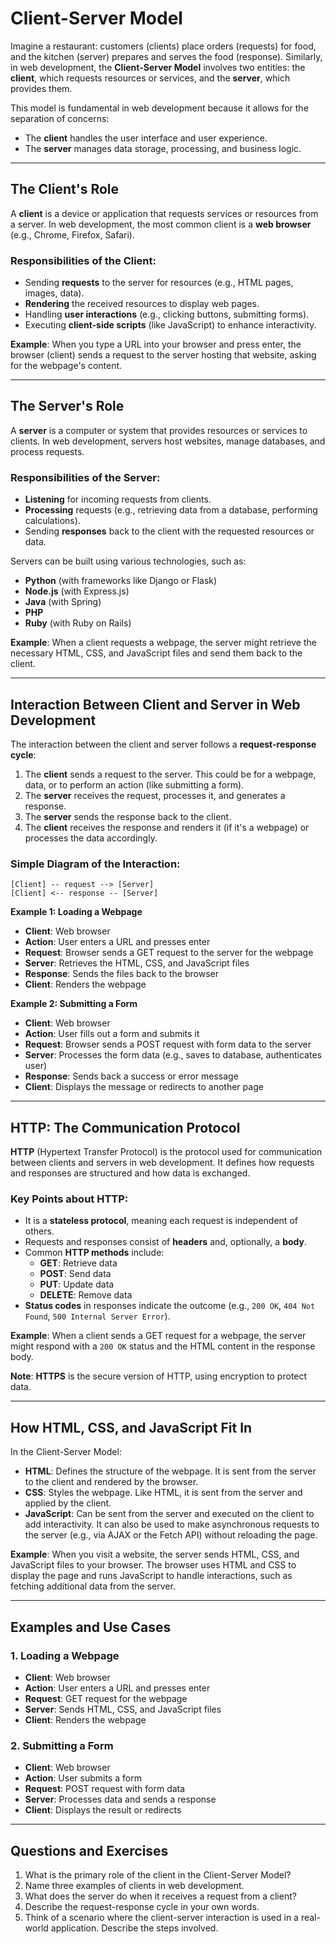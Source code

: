 # Client-Server Model

Imagine a restaurant: customers (clients) place orders (requests) for food, and the kitchen (server) prepares and serves the food (response). Similarly, in web development, the **Client-Server Model** involves two entities: the **client**, which requests resources or services, and the **server**, which provides them.

This model is fundamental in web development because it allows for the separation of concerns:

- The **client** handles the user interface and user experience.
- The **server** manages data storage, processing, and business logic.

---

## The Client's Role

A **client** is a device or application that requests services or resources from a server. In web development, the most common client is a **web browser** (e.g., Chrome, Firefox, Safari).

### Responsibilities of the Client:

- Sending **requests** to the server for resources (e.g., HTML pages, images, data).
- **Rendering** the received resources to display web pages.
- Handling **user interactions** (e.g., clicking buttons, submitting forms).
- Executing **client-side scripts** (like JavaScript) to enhance interactivity.

**Example**: When you type a URL into your browser and press enter, the browser (client) sends a request to the server hosting that website, asking for the webpage's content.

---

## The Server's Role

A **server** is a computer or system that provides resources or services to clients. In web development, servers host websites, manage databases, and process requests.

### Responsibilities of the Server:

- **Listening** for incoming requests from clients.
- **Processing** requests (e.g., retrieving data from a database, performing calculations).
- Sending **responses** back to the client with the requested resources or data.

Servers can be built using various technologies, such as:

- **Python** (with frameworks like Django or Flask)
- **Node.js** (with Express.js)
- **Java** (with Spring)
- **PHP**
- **Ruby** (with Ruby on Rails)

**Example**: When a client requests a webpage, the server might retrieve the necessary HTML, CSS, and JavaScript files and send them back to the client.

---

## Interaction Between Client and Server in Web Development

The interaction between the client and server follows a **request-response cycle**:

1. The **client** sends a request to the server. This could be for a webpage, data, or to perform an action (like submitting a form).
2. The **server** receives the request, processes it, and generates a response.
3. The **server** sends the response back to the client.
4. The **client** receives the response and renders it (if it's a webpage) or processes the data accordingly.

### Simple Diagram of the Interaction:

```
[Client] -- request --> [Server]
[Client] <-- response -- [Server]
```

**Example 1: Loading a Webpage**

- **Client**: Web browser
- **Action**: User enters a URL and presses enter
- **Request**: Browser sends a GET request to the server for the webpage
- **Server**: Retrieves the HTML, CSS, and JavaScript files
- **Response**: Sends the files back to the browser
- **Client**: Renders the webpage

**Example 2: Submitting a Form**

- **Client**: Web browser
- **Action**: User fills out a form and submits it
- **Request**: Browser sends a POST request with form data to the server
- **Server**: Processes the form data (e.g., saves to database, authenticates user)
- **Response**: Sends back a success or error message
- **Client**: Displays the message or redirects to another page

---

## HTTP: The Communication Protocol

**HTTP** (Hypertext Transfer Protocol) is the protocol used for communication between clients and servers in web development. It defines how requests and responses are structured and how data is exchanged.

### Key Points about HTTP:

- It is a **stateless protocol**, meaning each request is independent of others.
- Requests and responses consist of **headers** and, optionally, a **body**.
- Common **HTTP methods** include:
  - **GET**: Retrieve data
  - **POST**: Send data
  - **PUT**: Update data
  - **DELETE**: Remove data
- **Status codes** in responses indicate the outcome (e.g., `200 OK`, `404 Not Found`, `500 Internal Server Error`).

**Example**: When a client sends a GET request for a webpage, the server might respond with a `200 OK` status and the HTML content in the response body.

**Note**: **HTTPS** is the secure version of HTTP, using encryption to protect data.

---

## How HTML, CSS, and JavaScript Fit In

In the Client-Server Model:

- **HTML**: Defines the structure of the webpage. It is sent from the server to the client and rendered by the browser.
- **CSS**: Styles the webpage. Like HTML, it is sent from the server and applied by the client.
- **JavaScript**: Can be sent from the server and executed on the client to add interactivity. It can also be used to make asynchronous requests to the server (e.g., via AJAX or the Fetch API) without reloading the page.

**Example**: When you visit a website, the server sends HTML, CSS, and JavaScript files to your browser. The browser uses HTML and CSS to display the page and runs JavaScript to handle interactions, such as fetching additional data from the server.

---

## Examples and Use Cases

### 1. Loading a Webpage

- **Client**: Web browser
- **Action**: User enters a URL and presses enter
- **Request**: GET request for the webpage
- **Server**: Sends HTML, CSS, and JavaScript files
- **Client**: Renders the webpage

### 2. Submitting a Form

- **Client**: Web browser
- **Action**: User submits a form
- **Request**: POST request with form data
- **Server**: Processes data and sends a response
- **Client**: Displays the result or redirects

---

## Questions and Exercises

1. What is the primary role of the client in the Client-Server Model?
2. Name three examples of clients in web development.
3. What does the server do when it receives a request from a client?
4. Describe the request-response cycle in your own words.
5. Think of a scenario where the client-server interaction is used in a real-world application. Describe the steps involved.
